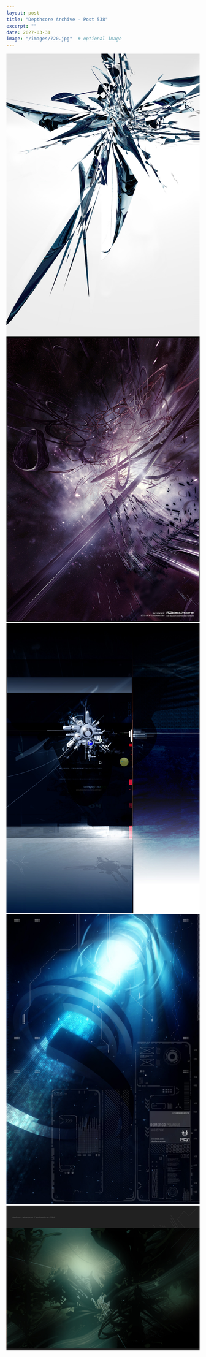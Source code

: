 ```yaml
---
layout: post
title: "Depthcore Archive - Post 538"
excerpt: ""
date: 2027-03-31
image: "/images/720.jpg"  # optional image
---
```


<img src="/images/720.jpg">
<img src="/images/722.jpg" alt="722.jpg"/>
<img src="/images/735.jpg" alt="735.jpg"/>
<img src="/images/736.jpg" alt="736.jpg"/>
<img src="/images/737.jpg" alt="737.jpg"/>
